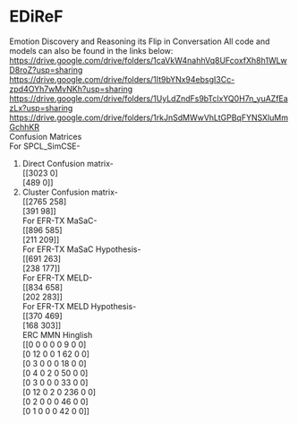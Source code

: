 # EDiReF
Emotion Discovery and Reasoning its Flip in Conversation
All code and models can also be found in the links below:
https://drive.google.com/drive/folders/1caVkW4nahhVq8UFcoxfXh8h1WLwD8roZ?usp=sharing
https://drive.google.com/drive/folders/1It9bYNx94ebsgI3Cc-zpd4OYh7wMvNKh?usp=sharing
https://drive.google.com/drive/folders/1UyLdZndFs9bTclxYQ0H7n_yuAZfEazLx?usp=sharing
https://drive.google.com/drive/folders/1rkJnSdMWwVhLtGPBqFYNSXluMmGchhKR  
Confusion Matrices  
For SPCL_SimCSE-  
1. Direct Confusion matrix-  
   [[3023 0]  
   [489 0]]
2. Cluster Confusion matrix-  
   [[2765 258]  
   [391 98]]  
For EFR-TX MaSaC-  
[[896 585]  
[211 209]]  
For EFR-TX MaSaC Hypothesis-  
[[691 263]  
[238 177]]  
For EFR-TX MELD-  
[[834 658]  
[202 283]]  
For EFR-TX MELD Hypothesis-  
[[370 469]  
[168 303]]  
ERC MMN Hinglish  
[[0 0 0 0 0 9 0 0]  
[0 12 0 0 1 62 0 0]  
[0 3 0 0 0 18 0 0]  
[0 4 0 2 0 50 0 0]  
[0 3 0 0 0 33 0 0]  
[0 12 0 2 0 236 0 0]  
[0 2 0 0 0 46 0 0]  
[0 1 0 0 0 42 0 0]]
  







